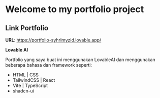 # Welcome to my portfolio project

## Link Portfolio

**URL**: https://portfolio-syhrlmyzid.lovable.app/

**Lovable AI**

Portfolio yang saya buat ini menggunakan LovableAI dan menggunakan beberapa bahasa dan framework seperti:
- HTML        | CSS
- TailwindCSS | React
- Vite        | TypeScript
- shadcn-ui
